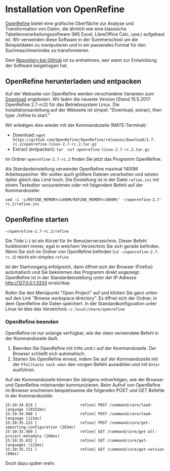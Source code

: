 # Installation von OpenRefine

[OpenRefine](http://www.openrefine.org) bietet eine grafische Oberfläche zur Analyse und Transformation von Daten, die ähnlich wie eine klassische Tabellenverarbeitungssoftware (MS Excel, LibreOffice Calc, usw.) aufgebaut ist. Wir verwenden diese Software in der Summerschool um die Beispieldaten zu manipulieren und in ein passendes Format für den Suchmaschinenindex zu transformieren.

Dem [Repository bei GitHub](https://github.com/OpenRefine/OpenRefine/graphs/contributors) ist zu entnehmen, wer wann zur Entwicklung der Software beigetragen hat.

## OpenRefine herunterladen und entpacken

Auf der Webseite von OpenRefine werden verschiedene Varianten zum [Download](http://openrefine.org/download.html) angeboten. Wir laden die neueste Version (Stand 15.5.2017: OpenRefine 2.7-rc2) für das Betriebssystem Linux. Die Installationsanleitung auf der Webseite ist simpel: "Download, extract, then type ./refine to start."

Wir erledigen dies wieder mit der Kommandozeile (MATE-Terminal):
* Download: ```wget https://github.com/OpenRefine/OpenRefine/releases/download/2.7-rc.2/openrefine-linux-2.7-rc.2.tar.gz```
* Extract (entpacken): ```tar -xzf openrefine-linux-2.7-rc.2.tar.gz```

Im Ordner ```openrefine-2.7-rc.2``` finden Sie jetzt das Programm OpenRefine.

Als Standardeinstellung verwendet OpenRefine maximal 1400M Arbeitsspeicher. Wir wollen auch größere Dateien verarbeiten und setzen daher gleich das Limit hoch. Die Einstellung ist in der Datei ```refine.ini``` mit einem Texteditor vorzunehmen oder mit folgendem Befehl auf der Kommandozeile:

```
sed -i 's/REFINE_MEMORY=1400M/REFINE_MEMORY=3000M/' ~/openrefine-2.7-rc.2/refine.ini
```

## OpenRefine starten

```
~/openrefine-2.7-rc.2/refine
```

Die Tilde (```~```) ist ein Kürzel für ihr Benutzerverzeichnis. Dieser Befehl funktioniert immer, egal in welchem Verzeichnis Sie sich gerade befinden. Wenn Sie sich im Ordner von OpenRefine befinden (```cd ~/openrefine-2.7-rc.2```) reicht ein simples ```refine```

Ist der Startvorgang erfolgreich, dann öffnet sich der Browser (Firefox) automatisch und Sie bekommen das Programm direkt angezeigt. OpenRefine ist in der Standardeinstellung unter der IP-Adresse http://127.0.0.1:3333 erreichbar.

Rufen Sie den Menüpunkt "Open Project" auf und klicken Sie ganz unten auf den Link "Browse workspace directory". Es öffnet sich der Ordner, in dem OpenRefine die Daten speichert. In der Standardkonfiguration unter Linux ist dies das Verzeichnis ```~/.local/share/openrefine```

### OpenRefine beenden

OpenRefine ist nur solange verfügbar, wie der oben verwendete Befehl in der Kommandozeile läuft.

1. Beenden Sie OpenRefine mit ```STRG``` und ```C``` auf der Kommandozeile. Der Browser schließt sich automatisch.
2. Starten Sie OpenRefine erneut, indem Sie auf der Kommandozeile mit der ```Pfeiltaste nach oben``` den vorigen Befehl auswählen und mit ```Enter``` ausführen.

Auf der Kommandozeile können Sie übrigens mitverfolgen, wie der Browser und OpenRefine miteinander kommunizieren. Beim Aufruf von OpenRefine im Browser erscheinen beispielsweise die folgenden POST und GET Befehle in der Kommandozeile:

```
15:10:34.819 [                   refine] POST /command/core/load-language (19332ms)
15:10:34.940 [                   refine] POST /command/core/load-language (121ms)
15:10:35.223 [                   refine] POST /command/core/get-importing-configuration (283ms)
15:10:35.509 [                   refine] GET /command/core/get-all-project-metadata (286ms)
15:10:35.632 [                   refine] GET /command/core/get-languages (123ms)
15:10:35.721 [                   refine] GET /command/core/get-version (89ms)
```

Doch dazu später mehr.
